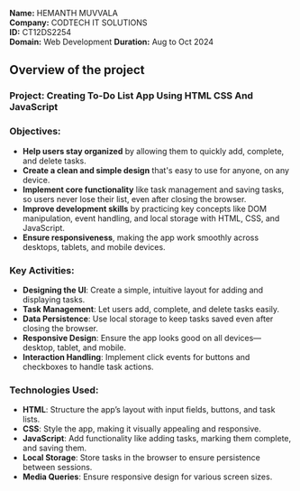 **Name:** HEMANTH MUVVALA <br />
**Company:** CODTECH IT SOLUTIONS <br />
**ID:** CT12DS2254 <br />
**Domain:** Web Development
**Duration:** Aug to Oct 2024

## Overview of the project

### Project: Creating To-Do List App Using HTML CSS And JavaScript

### **Objectives:**
- **Help users stay organized** by allowing them to quickly add, complete, and delete tasks.
- **Create a clean and simple design** that's easy to use for anyone, on any device.
- **Implement core functionality** like task management and saving tasks, so users never lose their list, even after closing the browser.
- **Improve development skills** by practicing key concepts like DOM manipulation, event handling, and local storage with HTML, CSS, and JavaScript.
- **Ensure responsiveness**, making the app work smoothly across desktops, tablets, and mobile devices.

### **Key Activities:**
- **Designing the UI**: Create a simple, intuitive layout for adding and displaying tasks.
- **Task Management**: Let users add, complete, and delete tasks easily.
- **Data Persistence**: Use local storage to keep tasks saved even after closing the browser.
- **Responsive Design**: Ensure the app looks good on all devices—desktop, tablet, and mobile.
- **Interaction Handling**: Implement click events for buttons and checkboxes to handle task actions.


### **Technologies Used:**
- **HTML**: Structure the app’s layout with input fields, buttons, and task lists.
- **CSS**: Style the app, making it visually appealing and responsive.
- **JavaScript**: Add functionality like adding tasks, marking them complete, and saving them.
- **Local Storage**: Store tasks in the browser to ensure persistence between sessions.
- **Media Queries**: Ensure responsive design for various screen sizes.
